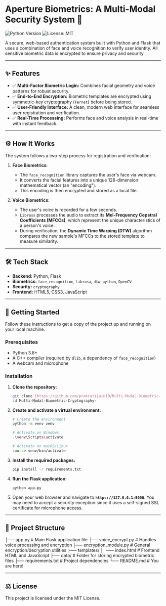 #  Aperture Biometrics: A Multi-Modal Security System 🔐

![Python Version](https://img.shields.io/badge/python-3.9+-blue.svg)
![License: MIT](https://img.shields.io/badge/License-MIT-yellow.svg)

A secure, web-based authentication system built with Python and Flask that uses a combination of face and voice recognition to verify user identity. All sensitive biometric data is encrypted to ensure privacy and security.



***

## ✨ Features

* ✅ **Multi-Factor Biometric Login:** Combines facial geometry and voice patterns for robust security.
* ✅ **End-to-End Encryption:** Biometric templates are encrypted using symmetric-key cryptography (`Fernet`) before being stored.
* ✅ **User-Friendly Interface:** A clean, modern web interface for seamless user registration and verification.
* ✅ **Real-Time Processing:** Performs face and voice analysis in real-time with instant feedback.

***

## ⚙️ How It Works

The system follows a two-step process for registration and verification:

1.  **Face Biometrics**:
    * The `face_recognition` library captures the user's face via webcam.
    * It converts the facial features into a unique 128-dimension mathematical vector (an "encoding").
    * This encoding is then encrypted and stored as a local file.

2.  **Voice Biometrics**:
    * The user's voice is recorded for a few seconds.
    * `Librosa` processes the audio to extract its **Mel-Frequency Cepstral Coefficients (MFCCs)**, which represent the unique characteristics of a person's voice.
    * During verification, the **Dynamic Time Warping (DTW)** algorithm compares the new sample's MFCCs to the stored template to measure similarity.

***

## 🛠️ Tech Stack

* **Backend:** Python, Flask
* **Biometrics:** `face_recognition`, `librosa`, `dtw-python`, `OpenCV`
* **Security:** `cryptography`
* **Frontend:** HTML5, CSS3, JavaScript

***

## 🚀 Getting Started

Follow these instructions to get a copy of the project up and running on your local machine.

### Prerequisites

* Python 3.8+
* A C++ compiler (required by `dlib`, a dependency of `face_recognition`)
* A webcam and microphone

### Installation

1.  **Clone the repository:**
    ```bash
    git clone [https://github.com/prakratijain19/Multi-Modal-Biometric-Cryptography-.git](https://github.com/prakratijain19/Multi-Modal-Biometric-Cryptography-.git)
    cd Multi-Modal-Biometric-Cryptography-
    ```

2.  **Create and activate a virtual environment:**
    ```bash
    # Create the environment
    python -m venv venv

    # Activate on Windows
    .\venv\Scripts\activate

    # Activate on macOS/Linux
    source venv/bin/activate
    ```

3.  **Install the required packages:**
    ```bash
    pip install -r requirements.txt
    ```

4.  **Run the Flask application:**
    ```bash
    python app.py
    ```

5.  Open your web browser and navigate to **`https://127.0.0.1:5000`**. You may need to accept a security exception since it uses a self-signed SSL certificate for microphone access.

***

## 📂 Project Structure

├── app.py # Main Flask application file ├── voice_encrypt.py # Handles voice processing and encryption ├── encryption_module.py # General encryption/decryption utilities ├── templates/ │ └── index.html # Frontend HTML and JavaScript ├── data/ # Folder for storing encrypted biometric files ├── requirements.txt # Project dependencies └── README.md # You are here!


***

## ⚖️ License

This project is licensed under the MIT License.